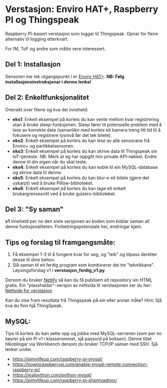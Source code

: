 # Verstasjon: Enviro HAT+, Raspberry PI og Thingspeak
Raspberry PI-basert verstasjon som loggar til Thingspeak. Opnar for fleire alternativ til logging etterkvart.

For IM, ToF og andre som måtte vere interessert.

## Del 1: Installasjon
Sensoren me tek utgangspunkt i er [Enviro HAT+](https://github.com/pimoroni/enviroplus-python). **NB: Følg installasjonsinstruksjonar i denne lenka!**

## Del 2: Enkeltfunksjonalitet
Oversikt over filene og kva dei inneheld:
- **eks1**: Enkelt eksempel på korleis du kan vente mellom kvar registrering utan å bruke sleep-funksjonen. Sleep fører til potensielle problem med å lese av korrekte data (samanlikn med korleis eit kamera treng litt tid til å fokusere og registrere lysnivå før det tek bilete).
- **eks2**: Enkelt eksempel på korleis du kan lese av alle sensorane frå Enviro+ og partikkelsensoren.
- **eks3**: Enkelt eksempel på korleis du kan skrive data til Thingspeak sin IoT-tjeneste. NB: Merk at eg har oppgitt min private API-nøkkel. Endre denne til din eigen når du skal teste.
- **eks4**: Enkelt eksempel på korleis du kan koble til ein MySQL-database og skrive data til denne.
- **eks5**: Enkelt eksempel på korleis du kan blur-e eit bilete (gjere det uskarpt) ved å bruke Pillow-biblioteket.
- **eks6**: Enkelt eksempel på korleis du kan lage eit enkelt brukargrensesnitt ved å bruke guizero-biblioteket.

## Del 3: "Sy saman"
**v1** inneheld per no den siste versjonen av koden som koblar saman all denne funksjonaliteten. Forbetringspotensiale her, endringar kjem.

## Tips og forslag til framgangsmåte:
1. Få eksempel 1-3 til å fungere kvar for seg, og "leik" og tilpass deretter desse til dine behov.
2. Slå saman til eit ferdig program som kombinerer dei tre "teknikkane". Løysingsforslag v1 i **verstasjon_ferdig_v1.py**.

Dersom du bruker [Netlify](https://www.netlify.com) så kan du få publisert eit repository sin HTML gratis. Ein "plasshaldar"-versjon av nettsida til verstasjonen ser du her:
[Nettside for verstasjon](https://verstasjon.netlify.app/)

Kan du vise fram resultata frå Thingspeak på ein eller annan måte? Hint: Sjå kva du finn hjå ThingSpeak.

## MySQL:
Tips til korleis du kan sette opp og jobbe med MySQL-serveren (som per no køyrer på ein PI v1 i klasserommet, sjå passord på boksen). Denne tillet tilkoblingar via Workbench dersom du bruker TCP/IP saman med SSH. Sjå lenker under. 
- https://pimylifeup.com/raspberry-pi-mysql/
- https://howtoraspberrypi.com/enable-mysql-remote-connection-raspberry-pi/
- https://realpython.com/python-mysql/
- https://pimylifeup.com/raspberry-pi-phpmyadmin/